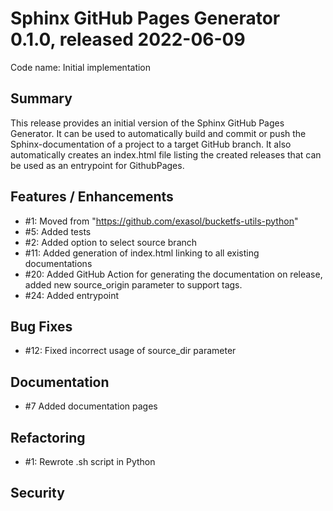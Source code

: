 # Sphinx GitHub Pages Generator 0.1.0, released 2022-06-09
Code name: Initial implementation

## Summary

This release provides an initial version of the Sphinx GitHub Pages Generator. It can be used to automatically build and commit or push the Sphinx-documentation of a project to a target GitHub branch. It also automatically creates an index.html file listing the created releases that can be used as an entrypoint for GithubPages.


## Features / Enhancements

  - #1: Moved from "https://github.com/exasol/bucketfs-utils-python"
  - #5: Added tests
  - #2: Added option to select source branch
  - #11: Added generation of index.html linking to all existing documentations
  - #20: Added GitHub Action for generating the documentation on release, added new source_origin parameter to support tags.
  - #24: Added entrypoint

## Bug Fixes

 - #12: Fixed incorrect usage of source_dir parameter
  
## Documentation

  - #7 Added documentation pages


## Refactoring

  - #1: Rewrote .sh script in Python

## Security

